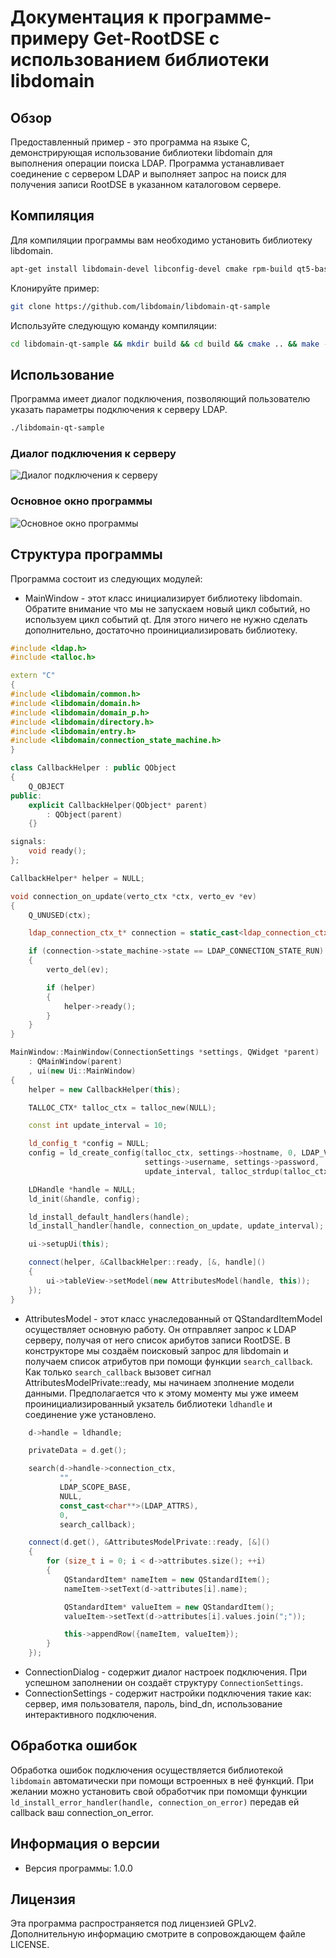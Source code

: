 # Документация к программе-примеру Get-RootDSE с использованием библиотеки libdomain

## Обзор

Предоставленный пример - это программа на языке C, демонстрирующая использование библиотеки libdomain для выполнения операции поиска LDAP. 
Программа устанавливает соединение с сервером LDAP и выполняет запрос на поиск для получения записи RootDSE в указанном каталоговом сервере.

## Компиляция

Для компиляции программы вам необходимо установить библиотеку libdomain.

```bash
apt-get install libdomain-devel libconfig-devel cmake rpm-build qt5-base-devel glib2-devel
```

Клонируйте пример:

```bash
git clone https://github.com/libdomain/libdomain-qt-sample
```

Используйте следующую команду компиляции:

```bash
cd libdomain-qt-sample && mkdir build && cd build && cmake .. && make -j `nproc`
```

## Использование

Программа имеет диалог подключения, позволяющий пользователю указать параметры подключения к серверу LDAP.

```bash
./libdomain-qt-sample
```

### Диалог подключения к серверу
![Диалог подключения к серверу](docs/connection_dialog.png)

### Основное окно программы
![Основное окно программы](docs/rootdse.png)

## Структура программы

Программа состоит из следующих модулей:
- MainWindow - этот класс инициализирует библиотеку libdomain. Обратите внимание что мы не запускаем
новый цикл событий, но используем цикл событий qt. Для этого ничего не нужно сделать дополнительно,
достаточно проинициализировать библиотеку.

```cpp
#include <ldap.h>
#include <talloc.h>

extern "C"
{
#include <libdomain/common.h>
#include <libdomain/domain.h>
#include <libdomain/domain_p.h>
#include <libdomain/directory.h>
#include <libdomain/entry.h>
#include <libdomain/connection_state_machine.h>
}

class CallbackHelper : public QObject
{
    Q_OBJECT
public:
    explicit CallbackHelper(QObject* parent)
        : QObject(parent)
    {}

signals:
    void ready();
};

CallbackHelper* helper = NULL;

void connection_on_update(verto_ctx *ctx, verto_ev *ev)
{
    Q_UNUSED(ctx);

    ldap_connection_ctx_t* connection = static_cast<ldap_connection_ctx_t*>(verto_get_private(ev));

    if (connection->state_machine->state == LDAP_CONNECTION_STATE_RUN)
    {
        verto_del(ev);

        if (helper)
        {
            helper->ready();
        }
    }
}

MainWindow::MainWindow(ConnectionSettings *settings, QWidget *parent)
    : QMainWindow(parent)
    , ui(new Ui::MainWindow)
{
    helper = new CallbackHelper(this);

    TALLOC_CTX* talloc_ctx = talloc_new(NULL);

    const int update_interval = 10;

    ld_config_t *config = NULL;
    config = ld_create_config(talloc_ctx, settings->hostname, 0, LDAP_VERSION3, settings->bind_dn,
                              settings->username, settings->password, !settings->useSasl, false, settings->useSasl, false,
                              update_interval, talloc_strdup(talloc_ctx, ""), talloc_strdup(talloc_ctx, ""), talloc_strdup(talloc_ctx, ""));

    LDHandle *handle = NULL;
    ld_init(&handle, config);

    ld_install_default_handlers(handle);
    ld_install_handler(handle, connection_on_update, update_interval);

    ui->setupUi(this);

    connect(helper, &CallbackHelper::ready, [&, handle]()
    {
        ui->tableView->setModel(new AttributesModel(handle, this));
    });
}
```

- AttributesModel - этот класс унаследованный от QStandardItemModel осуществляет основную работу. 
Он отправляет запрос к LDAP серверу, получая от него список арибутов записи RootDSE.
В конструкторе мы создаём поисковый запрос для libdomain и получаем список атрибутов при помощи
функции `search_callback`. Как только `search_callback` вызовет сигнал AttributesModelPrivate::ready,
мы начинаем зполнение модели данными. Предполагается что к этому моменту мы уже имеем проинициализированный
укзатель библиотеки `ldhandle` и соединение уже установлено.

```cpp
    d->handle = ldhandle;

    privateData = d.get();

    search(d->handle->connection_ctx,
           "",
           LDAP_SCOPE_BASE,
           NULL,
           const_cast<char**>(LDAP_ATTRS),
           0,
           search_callback);

    connect(d.get(), &AttributesModelPrivate::ready, [&]()
    {
        for (size_t i = 0; i < d->attributes.size(); ++i)
        {
            QStandardItem* nameItem = new QStandardItem();
            nameItem->setText(d->attributes[i].name);

            QStandardItem* valueItem = new QStandardItem();
            valueItem->setText(d->attributes[i].values.join(";"));

            this->appendRow({nameItem, valueItem});
        }
    });
```

- ConnectionDialog - содержит диалог настроек подключения. При успешном заполнении он создаёт структуру `ConnectionSettings`.
- ConnectionSettings - содержит настройки подключения такие как: сервер, имя пользователя, пароль, bind_dn, использование интерактивного подключения.


## Обработка ошибок

Обработка ошибок подключения осуществляется библиотекой `libdomain` автоматически при помощи встроенных в неё функций.
При желании можно установить свой обработчик при помомщи функции `ld_install_error_handler(handle, connection_on_error)`
передав ей callback ваш connection_on_error.

## Информация о версии

- Версия программы: 1.0.0

## Лицензия

Эта программа распространяется под лицензией GPLv2. Дополнительную информацию смотрите в сопровождающем файле LICENSE.
